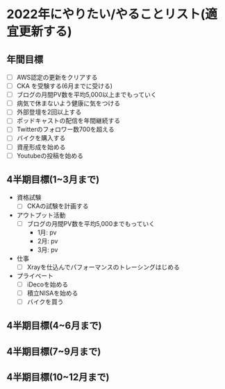 # 2022年にやりたい/やることリスト(適宜更新する)
## 年間目標
* [ ] AWS認定の更新をクリアする
* [ ] CKA を受験する(6月までに受ける)
* [ ] ブログの月間PV数を平均5,000以上までもっていく  
* [ ] 病気で休まないよう健康に気をつける
* [ ] 外部登壇を2回以上する
* [ ] ポッドキャストの配信を年間継続する
* [ ] Twitterのフォロワー数700を超える
* [ ] バイクを購入する
* [ ] 資産形成を始める
* [ ] Youtubeの投稿を始める

## 4半期目標(1~3月まで)
* 資格試験
  * [ ] CKAの試験を計画する

* アウトプット活動
  * [ ] ブログの月間PV数を平均5,000までもっていく
    * 1月: pv
    * 2月: pv
    * 3月: pv
  
* 仕事
  * [ ] Xrayを仕込んでパフォーマンスのトレーシングはじめる

* プライベート
  * [ ] iDecoを始める
  * [ ] 積立NISAを始める
  * [ ] バイクを買う

## 4半期目標(4~6月まで)


## 4半期目標(7~9月まで)


## 4半期目標(10~12月まで)
